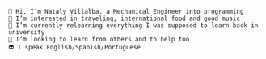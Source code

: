 
    👋 Hi, I’m Nataly Villalba, a Mechanical Engineer into programming
    👀 I’m interested in traveling, international food and good music
    🌱 I’m currently relearning everything I was supposed to learn back in university
    💞️ I’m looking to learn from others and to help too 
    👽 I speak English/Spanish/Portuguese
    
